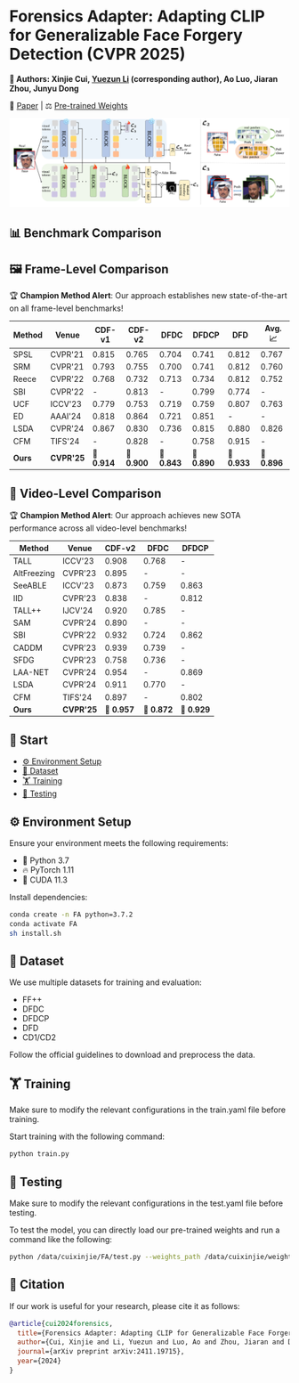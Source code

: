 # Forensics Adapter: Adapting CLIP for Generalizable Face Forgery Detection (CVPR 2025)
**👥 Authors: Xinjie Cui, [Yuezun Li](https://yuezunli.github.io/) (corresponding author), Ao Luo, Jiaran Zhou, Junyu Dong**

📄 [Paper](https://arxiv.org/abs/2411.19715) | ⚖️ [Pre-trained Weights](XXXXX)

![Pipeline of the proposed Forensics Adapter. ](https://github.com/OUC-VAS/ForensicsAdapter/blob/main/figures/structure.png)



## 📊 Benchmark Comparison

## 🖼️ Frame-Level Comparison 
🏆 **Champion Method Alert**: Our approach establishes new state-of-the-art on all frame-level benchmarks!


| Method         | Venue      | CDF-v1  | CDF-v2  | DFDC  | DFDCP  | DFD  | Avg. 📈 |
|----------------|------------|---------|---------|-------|--------|------|-------|
| SPSL       | CVPR'21    | 0.815   | 0.765   | 0.704 | 0.741  | 0.812| 0.767 |
| SRM       | CVPR'21    | 0.793   | 0.755   | 0.700 | 0.741  | 0.812| 0.760 |
| Reece       | CVPR'22    | 0.768   | 0.732   | 0.713 | 0.734  | 0.812| 0.752 |
| SBI        | CVPR'22    | -       | 0.813   | -     | 0.799  | 0.774| -     |
| UCF        | ICCV'23    | 0.779   | 0.753   | 0.719 | 0.759  | 0.807| 0.763 |
| ED          | AAAI'24    | 0.818   | 0.864   | 0.721 | 0.851  | -    | -     |
| LSDA      | CVPR'24    | 0.867   | 0.830   | 0.736 | 0.815  | 0.880| 0.826 |
| CFM        | TIFS'24    | -       | 0.828   | -     | 0.758  | 0.915| -     |
| **Ours**       | **CVPR'25**      | 🥇 **0.914** | 🥇 **0.900** | 🥇 **0.843** | 🥇 **0.890** | 🥇 **0.933** | 🥇 **0.896** |

## 🎥 Video-Level Comparison

🏆 **Champion Method Alert**: Our approach achieves new SOTA performance across all video-level benchmarks!

| Method             | Venue      | CDF-v2  | DFDC  | DFDCP  |
|--------------------|------------|---------|-------|--------|
| TALL          | ICCV'23    | 0.908   | 0.768 | -      |
| AltFreezing    | CVPR'23    | 0.895   | -     | -      |
| SeeABLE       | ICCV'23    | 0.873   | 0.759 | 0.863  |
| IID           | CVPR'23    | 0.838   | -     | 0.812  |
| TALL++        | IJCV'24    | 0.920   | 0.785 | -      |
| SAM            | CVPR'24    | 0.890   | -     | -      |
| SBI           | CVPR'22    | 0.932   | 0.724 | 0.862  |
| CADDM       | CVPR'23    | 0.939   | 0.739 | -      |
| SFDG         | CVPR'23    | 0.758   | 0.736 | -      |
| LAA-NET       | CVPR'24    | 0.954   | -     | 0.869  |
| LSDA          | CVPR'24    | 0.911   | 0.770 | -      |
| CFM        | TIFS'24    | 0.897   | -     | 0.802  |
| **Ours**           | **CVPR'25**      | 🥇 **0.957** | 🥇 **0.872** | 🥇 **0.929** |



## 🚀 Start

- [⚙️ Environment Setup](#environment-setup)
- [📂 Dataset](#dataset)
- [🏋️ Training](#training)
- [🧪 Testing](#testing)

## ⚙️ Environment Setup 
Ensure your environment meets the following requirements:

- 🐍 Python 3.7
- 🔥 PyTorch 1.11
- 🚀 CUDA 11.3

Install dependencies:

```bash
conda create -n FA python=3.7.2
conda activate FA
sh install.sh
```

## 📂 Dataset

We use multiple datasets for training and evaluation:

- FF++
- DFDC
- DFDCP
- DFD
- CD1/CD2

Follow the official guidelines to download and preprocess the data.

## 🏋️ Training
Make sure to modify the relevant configurations in the train.yaml file before training.

Start training with the following command:

```bash
python train.py 
```

## 🧪 Testing
Make sure to modify the relevant configurations in the test.yaml file before testing.

To test the model, you can directly load our pre-trained weights and run a command like the following:

```bash
python /data/cuixinjie/FA/test.py --weights_path /data/cuixinjie/weights/ckpt_best.pth
```
## 📝 Citation

If our work is useful for your research, please cite it as follows:

```bibtex
@article{cui2024forensics,
  title={Forensics Adapter: Adapting CLIP for Generalizable Face Forgery Detection},
  author={Cui, Xinjie and Li, Yuezun and Luo, Ao and Zhou, Jiaran and Dong, Junyu},
  journal={arXiv preprint arXiv:2411.19715},
  year={2024}
}

